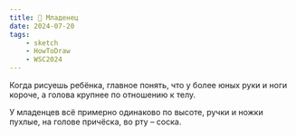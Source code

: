 ```yaml
---
title: 👶 Младенец
date: 2024-07-20
tags:
    - sketch
    - HowToDraw
    - WSC2024
---
```


Когда рисуешь ребёнка, главное понять, что у более юных руки и ноги короче, а голова крупнее по отношению к телу.

У младенцев всё примерно одинаково по высоте, ручки и ножки пухлые, на голове причёска, во рту – соска.
